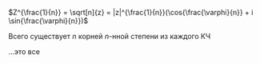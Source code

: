 $Z^{\frac{1}{n}} = \sqrt[n]{z} = |z|^{\frac{1}{n}}(\cos{\frac{\varphi}{n}} + i \sin{\frac{\varphi}{n}})$

Всего существует $n$ корней $n$-нной степени из каждого КЧ

...это все

